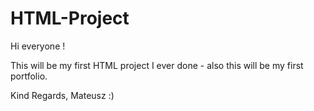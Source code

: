 # HTML-Project

Hi everyone !

This will be  my first HTML project I ever done - also this will be my first portfolio.

Kind Regards,
Mateusz :)
